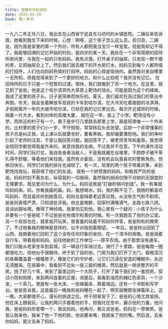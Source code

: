 ```yaml
---
title: 懵懂年代的感知
date: 2025-04-26
book: 第一本书
---
```

一九八二年正月八日，我出生在山西省宁武县东马坊村的乡镇医院。二姨后来告诉我，她看到我生下来的时候，心想：啊呀，这个孩子怎么这么丑。丑归丑，二姨说，因为我是家里的第一个外孙，所有人都把我当宝贝一样宠爱。但是我却记不得了。我能够回溯的记忆开始的时刻，是四岁的某一天。我处在一个非常简陋的招待所房间里，与我在一起的只有妈妈。我有点饿，打开桌子的抽屉，只发现一颗干瘪的枣，又把抽屉合上了。然后我们就去楼下的开水房打水。妈妈见到每个人都热情的打招呼，人们也向妈妈热情的打招呼。妈妈的心情是愉快的。虽然我对来自哪里一无所知，但我觉得来到了一个更好的地方。和什么比较呢？我并没有记忆。
    在招待所的日子只是一个短暂的过渡。很快，我们就搬到了另一个地方。在这里，我见到了爸爸，他是这个哈尔滨郊外大草原上靶场的场长。可能是因为这个的缘故，我成了这里的孩子头。日子是简单而快乐的。夏天，我们喜欢在高过我们的草丛中奔跑。冬天，我会坐着解放军叔叔的卡车到哈尔滨，在大冷天吃着甜甜的冰淇淋。才刚刚离开一年的大城市哈尔滨，已经在我的记忆里远去。每次开近城郊的时候，隔着一片大水，看到对岸的高楼大厦，
    就在这一年，我上了小学。靶场没有小学，而附近的村子有一个。我于是步行几里路去那里上学。我是班里唯一一个外来的，比村里的孩子们小一岁，不守规矩，常常转后头去张望。后排一个非常懂事的孩子总是纠正我，说上课以后就要坐好，要看黑板。我却偏要激怒他。我们的争吵引起了老师的注意，于是让我回答问题。我回答不了，被老师责骂和羞辱。我觉得全班同学都觉得我是外来的，故意找我的毛病。不过我并不在意。下午的课外活动时间，同学们玩打仗，我自告奋勇当敌人，于是我就藏在谷堆里，不顾脖子被干草扎得不舒服，等着他们来找我。虽然有点委屈，没有机会玩我喜欢的警察角色，但依旧快乐，同学们对我的排斥也减轻了。有一次，班里的两个孩子带着风筝，来到靶场找我玩，我获得了他们的友谊。
    我有一个娇惯我的妈妈，和极其严厉的爸爸。妈妈时刻不离左右，纵容我的一切胡闹，虽然我的胡闹仅限于对她的无限度的无理要求。我总爱问为什么，为什么。妈妈说我是“打破砂锅问到底”。我一有事就叫妈妈来。妈，你看我画的画。妈，我想喝水。妈，我的鞋不见了。我随时都喜欢叫妈妈，而且喜欢听到她答应。妈妈总是隔着老远答应我，从没有生气和不耐烦。爸爸则表情严肃，只知道批评我。他总是喝醉，回家时满嘴酒气，走路七跌八拐，说话凶狠吆喝，像得了神经病。我害怕见到他。我心里有一个疑问：小孩子为什么非要有一个爸爸呢？不过爸爸也有偶尔和善的时候。有一次我跑去了他的办公室，另一个叔叔也在，就拿我开玩笑，我害羞的站着不知如何作答，爸爸附和的微笑了，不过他看我的眼神是慈祥的，似乎对我抱着期望。
    一年后，爸爸转业回到了山西，我跟着他们回到了这个没有任何印象的省份。在一个清冷的夜晚，爸爸骑着自行车，带着我和妈妈，前往他新的工作单位----原平农场。由于那里没有通车，我们只能从老家坐车到县城，买一辆自行车骑过去。骑行了十里路，爸爸每蹬一圈都很吃力，但他似乎很期待。终于到了目的地，门房为我们打开了大门。昏暗深沉的夜幕覆盖着一幢幢房子，像是它们的守护者，让它们沉浸在安逸的睡眠中，永远无须醒来。在夜幕中，我看到不远处一座三层的楼房。然后就是一排排整齐的平房。拐了好几个弯，来到了最里边的一个大院子，打开了属于我们的一套院房。穿过小院和侧房，来到两间连着的正屋。进屋后，我看到油亮的赭红色家具，一个沙发，一个茶几。里屋有一张大床，一张弹簧床，靠着墙边。还有一个书柜和写字台。爸爸告诉我，这是最后一晚我和爸妈睡在一起了，明天就睡那张弹簧床上。这一晚，大家都很开心，漫长的旅途之后，终于把家安下了。爸爸的心情尤其愉快。他在床上跟我玩，让我的两只手握着他的手，把我托在空中，展示他的力量。他问我，爸爸妈妈你爱哪一个，我说妈妈。他再问，我又说爸爸。妈妈在一旁微笑。爸爸让我亲他，我亲了他一下他的脸，他说要亲嘴，我就亲了他的嘴。然后说，去亲你妈妈，我又去亲了妈妈。